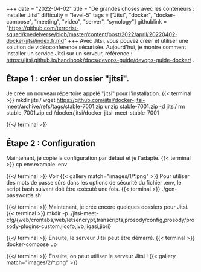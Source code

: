 +++
date = "2022-04-02"
title = "De grandes choses avec les conteneurs : installer Jitsi"
difficulty = "level-5"
tags = ["Jitsi", "docker", "docker-compose", "meeting", "video", "server", "synology"]
githublink = "https://github.com/terrorist-squad/knedelverse/blob/master/content/post/2022/april/20220402-docker-jitsi/index.fr.md"
+++
Avec Jitsi, vous pouvez créer et utiliser une solution de vidéoconférence sécurisée. Aujourd'hui, je montre comment installer un service Jitsi sur un serveur, référence : https://jitsi.github.io/handbook/docs/devops-guide/devops-guide-docker/ .
## Étape 1 : créer un dossier "jitsi".
Je crée un nouveau répertoire appelé "jitsi" pour l'installation.
{{< terminal >}}
mkdir jitsi/
wget https://github.com/jitsi/docker-jitsi-meet/archive/refs/tags/stable-7001.zip
unzip  stable-7001.zip -d jitsi/
rm stable-7001.zip 
cd /docker/jitsi/docker-jitsi-meet-stable-7001

{{</ terminal >}}

## Étape 2 : Configuration
Maintenant, je copie la configuration par défaut et je l'adapte.
{{< terminal >}}
cp env.example .env

{{</ terminal >}}
Voir
{{< gallery match="images/1/*.png" >}}
Pour utiliser des mots de passe sûrs dans les options de sécurité du fichier .env, le script bash suivant doit être exécuté une fois.
{{< terminal >}}
./gen-passwords.sh

{{</ terminal >}}
Maintenant, je crée encore quelques dossiers pour Jitsi.
{{< terminal >}}
mkdir -p ./jitsi-meet-cfg/{web/crontabs,web/letsencrypt,transcripts,prosody/config,prosody/prosody-plugins-custom,jicofo,jvb,jigasi,jibri}

{{</ terminal >}}
Ensuite, le serveur Jitsi peut être démarré.
{{< terminal >}}
docker-compose up

{{</ terminal >}}
Ensuite, on peut utiliser le serveur Jitsi !
{{< gallery match="images/2/*.png" >}}

